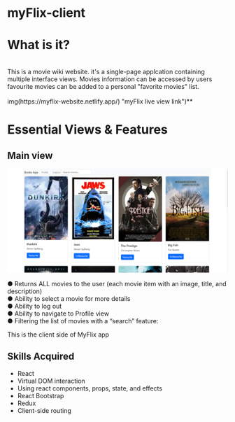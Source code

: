 # myFlix-client

<h1>What is it?</h1> 
<br>
This is a movie wiki website.
it's a single-page applcation containing multiple interface views.
Movies information can be accessed by users favourite movies can be added to a personal "favorite movies" list.
<br>
<br>
img(https://myflix-website.netlify.app/) "myFlix live view link")**
<br>
<h1>Essential Views & Features</h1>
<h2>Main view</h2>
<img src ="https://github.com/Tinkjimmy/myFlix-client/blob/main/src/img/Immagine.png?raw=true"></img>


● Returns ALL movies to the user (each movie item with an image, title, and description)<br>
● Ability to select a movie for more details<br>
● Ability to log out<br>
● Ability to navigate to Profile view<br>
● Filtering the list of movies with a “search” feature: <br>



This is the client side of MyFlix app

## Skills Acquired

- React
- Virtual DOM interaction 
- Using react components, props, state, and effects
- React Bootstrap
- Redux
- Client-side routing

